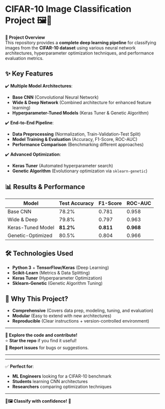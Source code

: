 # **CIFAR-10 Image Classification Project** 🖼️🤖  

**🎯 Project Overview**  
This repository provides a **complete deep learning pipeline** for classifying images from the **CIFAR-10 dataset** using various neural network architectures, hyperparameter optimization techniques, and performance evaluation metrics.  

## **✨ Key Features**  
✔️ **Multiple Model Architectures**:  
- **Base CNN** (Convolutional Neural Network)  
- **Wide & Deep Network** (Combined architecture for enhanced feature learning)  
- **Hyperparameter-Tuned Models** (Keras Tuner & Genetic Algorithm)  

✔️ **End-to-End Pipeline**:  
- **Data Preprocessing** (Normalization, Train-Validation-Test Split)  
- **Model Training & Evaluation** (Accuracy, F1-Score, ROC-AUC)  
- **Performance Comparison** (Benchmarking different approaches)  

✔️ **Advanced Optimization**:  
- **Keras Tuner** (Automated hyperparameter search)  
- **Genetic Algorithm** (Evolutionary optimization via `sklearn-genetic`)  



## **📊 Results & Performance**  
| Model                | Test Accuracy | F1-Score | ROC-AUC |
|----------------------|--------------|----------|---------|
| Base CNN             | 78.2%        | 0.781    | 0.958   |
| Wide & Deep          | 79.8%        | 0.797    | 0.963   |
| Keras-Tuned Model    | **81.2%**    | **0.811**| **0.968** |
| Genetic-Optimized    | 80.5%        | 0.804    | 0.966   |

## **🛠️ Technologies Used**  
- **Python 3** + **TensorFlow/Keras** (Deep Learning)  
- **Scikit-Learn** (Metrics & Data Splitting)  
- **Keras Tuner** (Hyperparameter Optimization)  
- **Sklearn-Genetic** (Genetic Algorithm Tuning)  


## **📌 Why This Project?**  
- **Comprehensive** (Covers data prep, modeling, tuning, and evaluation)  
- **Modular** (Easy to extend with new architectures)  
- **Reproducible** (Clear instructions + version-controlled environment)  

---
**🔗 Explore the code and contribute!**  
⭐ **Star the repo** if you find it useful!  
🐛 **Report issues** for bugs or suggestions.  


---

---

✅ **Perfect for**:  
- **ML Engineers** looking for a CIFAR-10 benchmark  
- **Students** learning CNN architectures  
- **Researchers** comparing optimization techniques  

---

**🎨🖼️ Classify with confidence!** 🚀
